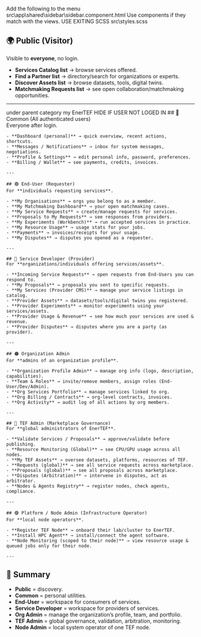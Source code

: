 

Add the following to the menu src\app\shared\sidebar\sidebar.component.html
Use components if they match with the views.
USE EXITING SCSS src\styles.scss

## 🌍 Public (Visitor)  
Visible to **everyone**, no login.  

- **Services Catalog list** → browse services offered.   
- **Find a Partner list** → directory/search for organizations or experts.  
- **Discover Assets list** → browse datasets, tools, digital twins.  
- **Matchmaking Requests list** → see open collaboration/matchmaking opportunities.  

---
under parent category my EnerTEF HIDE IF USER NOT LOGED IN 
    ## 👤 Common (All authenticated users)  
    Everyone after login.  

    - **Dashboard (personal)** → quick overview, recent actions, shortcuts.  
    - **Messages / Notifications** → inbox for system messages, negotiations.  
    - **Profile & Settings** → edit personal info, password, preferences.  
    - **Billing / Wallet** → see payments, credits, invoices.  

    ---

    ## 🟢 End-User (Requester)  
    For **individuals requesting services**.  

    - **My Organisations** → orgs you belong to as a member.  
    - **My Matchmaking Dashboard** → your open matchmaking cases.  
    - **My Service Requests** → create/manage requests for services.  
    - **Proposals to My Requests** → see responses from providers.  
    - **My Experiments (Workbench)** → run accepted services in practice.  
    - **My Resource Usage** → usage stats for your jobs.  
    - **Payments** → invoices/receipts for your usage.  
    - **My Disputes** → disputes you opened as a requester.  

    ---

    ## 🔵 Service Developer (Provider)  
    For **organizations/individuals offering services/assets**.  

    - **Incoming Service Requests** → open requests from End-Users you can respond to.  
    - **My Proposals** → proposals you sent to specific requests.  
    - **My Services (Provider CMS)** → manage your service listings in catalog.  
    - **Provider Assets** → datasets/tools/digital twins you registered.  
    - **Provider Experiments** → monitor experiments using your services/assets.  
    - **Provider Usage & Revenue** → see how much your services are used & revenue.  
    - **Provider Disputes** → disputes where you are a party (as provider).  

    ---

    ## 🟠 Organization Admin  
    For **admins of an organization profile**.  

    - **Organization Profile Admin** → manage org info (logo, description, capabilities).  
    - **Team & Roles** → invite/remove members, assign roles (End-User/Dev/Admin).  
    - **Org Services Portfolio** → manage services linked to org.  
    - **Org Billing / Contracts** → org-level contracts, invoices.  
    - **Org Activity** → audit log of all actions by org members.  

    ---

    ## 🔴 TEF Admin (Marketplace Governance)  
    For **global administrators of EnerTEF**.  

    - **Validate Services / Proposals** → approve/validate before publishing.  
    - **Resource Monitoring (Global)** → see CPU/GPU usage across all nodes.  
    - **My TEF Assets** → oversee datasets, platforms, resources of TEF.  
    - **Requests (global)** → see all service requests across marketplace.  
    - **Proposals (global)** → see all proposals across marketplace.  
    - **Disputes (Arbitration)** → intervene in disputes, act as arbitrator.  
    - **Nodes & Agents Registry** → register nodes, check agents, compliance.  

    ---

    ## 🟣 Platform / Node Admin (Infrastructure Operator)  
    For **local node operators**.  

    - **Register TEF Node** → onboard their lab/cluster to EnerTEF.  
    - **Install HPC Agent** → install/connect the agent software.  
    - **Node Monitoring (scoped to their node)** → view resource usage & queued jobs only for their node.  

    ---

## 🔑 Summary  

- **Public** = discovery.  
- **Common** = personal utilities.  
- **End-User** = workspace for consumers of services.  
- **Service Developer** = workspace for providers of services.  
- **Org Admin** = manage the organization’s profile, team, and portfolio.  
- **TEF Admin** = global governance, validation, arbitration, monitoring.  
- **Node Admin** = local system operator of one TEF node.  
